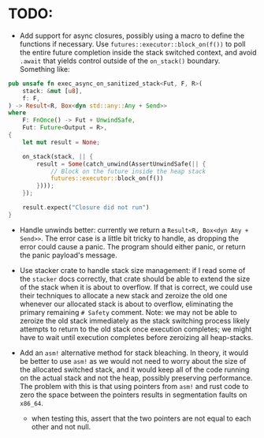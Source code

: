 # TODO:

* Add support for async closures, possibly using a macro to define the functions if necessary. Use `futures::executor::block_on(f())` to poll the entire future completion inside the stack switched context, and avoid `.await` that yields control outside of the `on_stack()` boundary. Something like:

```rust
pub unsafe fn exec_async_on_sanitized_stack<Fut, F, R>(
    stack: &mut [u8],
    f: F,
) -> Result<R, Box<dyn std::any::Any + Send>>
where
    F: FnOnce() -> Fut + UnwindSafe,
    Fut: Future<Output = R>,
{
    let mut result = None;

    on_stack(stack, || {
        result = Some(catch_unwind(AssertUnwindSafe(|| {
            // Block on the future inside the heap stack
            futures::executor::block_on(f())
        })));
    });

    result.expect("Closure did not run")
}
```

* Handle unwinds better: currently we return a `Result<R, Box<dyn Any + Send>>`. The error case is a little bit tricky to handle, as dropping the error could cause a panic. The program should either panic, or return the panic payload's message.

* Use stacker crate to handle stack size management: if I read some of the `stacker` docs correctly, that crate should be able to extend the size of the stack when it is about to overflow. If that is correct, we could use their techniques to allocate a new stack and zeroize the old one whenever our allocated stack is about to overflow, eliminating the primary remaining `# Safety` comment. Note: we may not be able to zeroize the old stack immediately as the stack switching process likely attempts to return to the old stack once execution completes; we might have to wait until execution completes before zeroizing all heap-stacks.

* Add an `asm!` alternative method for stack bleaching. In theory, it would be better to use `asm!` as we would not need to worry about the size of the allocated switched stack, and it would keep all of the code running on the actual stack and not the heap, possibly preserving performance. The problem with this is that using pointers from `asm!` and rust code to zero the space between the pointers results in segmentation faults on `x86_64`.
  * when testing this, assert that the two pointers are not equal to each other and not null.
